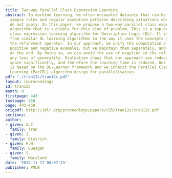 ```yaml
---
title: Two-way Parallel Class Expression Learning
abstract: In machine learning, we often encounter datasets that can be described using
  simple rules and regular exception patterns describing situations where those rules
  do not apply. In this paper, we propose a two-way parallel class expression learning
  algorithm that is suitable for this kind of problem. This is a top-down refinement-based
  class expression learning algorithm for Description Logic (DL). It is distinguished
  from similar DL learning algorithms in the way it uses the concepts generated by
  the refinement operator. In our approach, we unify the computation of concepts describing
  positive and negative examples, but we maintain them separately, and combine them
  at the end. By doing so, we can avoid the use of negation in the refinement without
  any loss of generality. Evaluation shows that our approach can reduce the search
  space significantly, and therefore the learning time is reduced. Our implementation
  is based on the DL-Learner framework and we inherit the Parallel Class Expression
  Learning (ParCEL) algorithm design for parallelisation.
pdf: "./tran12c/tran12c.pdf"
layout: inproceedings
id: tran12c
month: 0
firstpage: 443
lastpage: 458
page: 443-458
origpdf: http://jmlr.org/proceedings/papers/v25/tran12c/tran12c.pdf
sections: 
author:
- given: A.C.
  family: Tran
- given: J.
  family: Dietrich
- given: H.W.
  family: Guesgen
- given: S.
  family: Marsland
date: '2012-11-17 00:07:23'
publisher: PMLR
---
```

